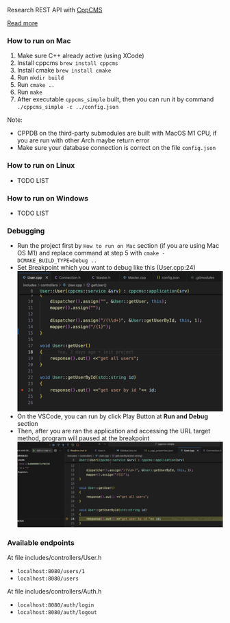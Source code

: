Research REST API with [CppCMS](http://cppcms.com/wikipp/en/page/main)

[Read more](http://cppcms.com/wikipp/en/page/cppcms_1x#Tutorials)

### How to run on Mac

1. Make sure C++ already active (using XCode)
2. Install cppcms `brew install cppcms`
3. Install cmake `brew install cmake`
4. Run `mkdir build`
5. Run `cmake ..`
6. Run `make`
7. After executable `cppcms_simple` built, then you can run it by command `./cppcms_simple -c ../config.json`

Note:

- CPPDB on the third-party submodules are built with MacOS M1 CPU, if you are run with other Arch maybe return error
- Make sure your database connection is correct on the file `config.json`

### How to run on Linux

- TODO LIST

### How to run on Windows

- TODO LIST

### Debugging

- Run the project first by `How to run on Mac` section (if you are using Mac OS M1) and replace command at step 5 with `cmake -DCMAKE_BUILD_TYPE=Debug ..`
- Set Breakpoint which you want to debug like this (User.cpp:24)
![Set breakpoint](/screenshots/breakpoint.png)
- On the VSCode, you can run by click Play Button at **Run and Debug** section
- Then, after you are ran the application and accessing the URL target method, program will paused at the breakpoint
![Paused](/screenshots/paused.png)

### Available endpoints
At file includes/controllers/User.h
- `localhost:8080/users/1`
- `localhost:8080/users`

At file includes/controllers/Auth.h
- `localhost:8080/auth/login`
- `localhost:8080/auth/logout`

